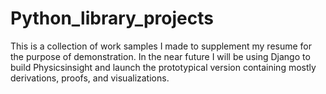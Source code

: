 # Python_library_projects
This is a collection of work samples I made to supplement my resume for the purpose of demonstration. 
In the near future I will be using Django to build Physicsinsight and launch the prototypical version containing mostly derivations, proofs, and visualizations. 
